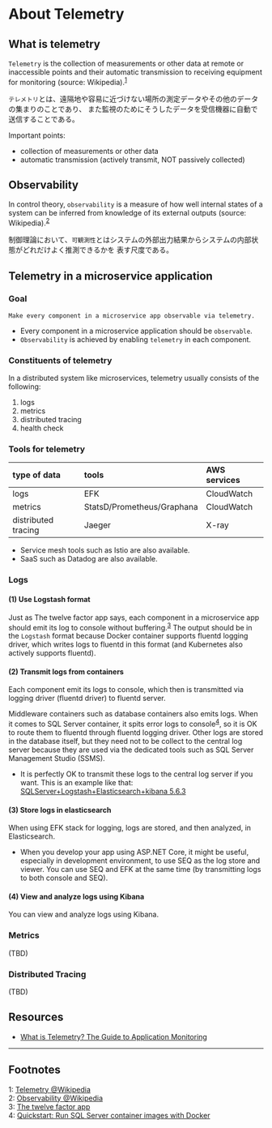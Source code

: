 # About Telemetry

## What is telemetry

`Telemetry` is the collection of measurements or other data at remote or inaccessible points
and their automatic transmission to receiving equipment for monitoring (source: Wikipedia).<sup>[1](#fn1)</sup>

`テレメトリ`とは、遠隔地や容易に近づけない場所の測定データやその他のデータの集まりのことであり、
また監視のためにそうしたデータを受信機器に自動で送信することである。

Important points:
* collection of measurements or other data
* automatic transmission (actively transmit, NOT passively collected)

## Observability

In control theory, `observability` is a measure of how well internal states of a system
can be inferred from knowledge of its external outputs (source: Wikipedia).<sup>[2](#fn2)</sup>

制御理論において、`可観測性`とはシステムの外部出力結果からシステムの内部状態がどれだけよく推測できるかを
表す尺度である。

## Telemetry in a microservice application

### Goal

`Make every component in a microservice app observable via telemetry.`

* Every component in a microservice application should be `observable`.
* `Observability` is achieved by enabling `telemetry` in each component.

### Constituents of telemetry

In a distributed system like microservices, telemetry usually consists of the following:

1. logs
2. metrics
3. distributed tracing
4. health check

### Tools for telemetry

| type of data        | tools                      | AWS  services |
| :------------------ | :------------------------- | :------------ |
| logs                | EFK                        | CloudWatch    |
| metrics             | StatsD/Prometheus/Graphana | CloudWatch    |
| distributed tracing | Jaeger                     | X-ray         |

* Service mesh tools such as Istio are also available.
* SaaS such as Datadog are also available. 

### Logs

#### (1) Use Logstash format

Just as The twelve factor app says, each component in a microservice app should emit
its log to console without buffering.<sup>[3](#fn3)</sup> The output should be in the
`Logstash` format because Docker container supports fluentd logging driver,
which writes logs to fluentd in this format (and Kubernetes also actively supports
fluentd).

#### (2) Transmit logs from containers

Each component emit its logs to console, which then is transmitted via logging
driver (fluentd driver) to fluentd server.

Middleware containers such as database containers also emits logs. When it comes to
SQL Server container, it spits error logs to console<sup>[4](#fn4)</sup>, so it is
OK to route them to fluentd through fluentd logging driver. Other logs are stored
in the database itself, but they need not to be collect to the central log server
because they are used via the dedicated tools such as SQL Server Management Studio
(SSMS).

 * It is perfectly OK to transmit these logs to the central log server if you
 want. This is an example like that:
 [SQLServer+Logstash+Elasticsearch+kibana 5.6.3](https://sqlserversuki.com/monitoring/sqlserverlogstashelasticsearchkibana-5-6-3/)

#### (3) Store logs in elasticsearch

When using EFK stack for logging, logs are stored, and then analyzed, in Elasticsearch.

* When you develop your app using ASP.NET Core, it might be useful, especially in 
development environment, to use SEQ as the log store and viewer. You can use SEQ
and EFK at the same time (by transmitting logs to both console and SEQ).

#### (4) View and analyze logs using Kibana

You can view and analyze logs using Kibana.

### Metrics

(TBD)

### Distributed Tracing

(TBD)

## Resources

* [What is Telemetry? The Guide to Application Monitoring](https://www.sumologic.jp/insight/what-is-telemetry/)

---
## Footnotes

<a name="fn1">1</a>: [Telemetry @Wikipedia](https://en.wikipedia.org/wiki/Telemetry)  
<a name="fn2">2</a>: [Observability @Wikipedia](https://en.wikipedia.org/wiki/Observability)  
<a name="fn3">3</a>: [The twelve factor app](https://12factor.net/ja/)  
<a name="fn4">4</a>: [Quickstart: Run SQL Server container images with Docker](https://docs.microsoft.com/ja-jp/sql/linux/quickstart-install-connect-docker?view=sql-server-ver15&pivots=cs1-bash)  
